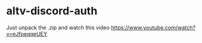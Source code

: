 ﻿# altv-discord-auth
Just unpack the .zip and watch this video https://www.youtube.com/watch?v=eJfpeqqeUEY
